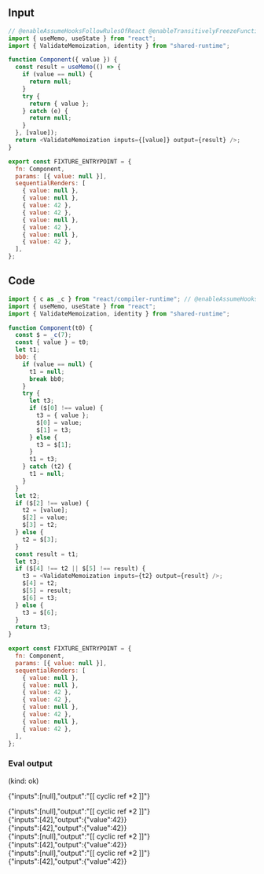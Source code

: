 
## Input

```javascript
// @enableAssumeHooksFollowRulesOfReact @enableTransitivelyFreezeFunctionExpressions
import { useMemo, useState } from "react";
import { ValidateMemoization, identity } from "shared-runtime";

function Component({ value }) {
  const result = useMemo(() => {
    if (value == null) {
      return null;
    }
    try {
      return { value };
    } catch (e) {
      return null;
    }
  }, [value]);
  return <ValidateMemoization inputs={[value]} output={result} />;
}

export const FIXTURE_ENTRYPOINT = {
  fn: Component,
  params: [{ value: null }],
  sequentialRenders: [
    { value: null },
    { value: null },
    { value: 42 },
    { value: 42 },
    { value: null },
    { value: 42 },
    { value: null },
    { value: 42 },
  ],
};

```

## Code

```javascript
import { c as _c } from "react/compiler-runtime"; // @enableAssumeHooksFollowRulesOfReact @enableTransitivelyFreezeFunctionExpressions
import { useMemo, useState } from "react";
import { ValidateMemoization, identity } from "shared-runtime";

function Component(t0) {
  const $ = _c(7);
  const { value } = t0;
  let t1;
  bb0: {
    if (value == null) {
      t1 = null;
      break bb0;
    }
    try {
      let t3;
      if ($[0] !== value) {
        t3 = { value };
        $[0] = value;
        $[1] = t3;
      } else {
        t3 = $[1];
      }
      t1 = t3;
    } catch (t2) {
      t1 = null;
    }
  }
  let t2;
  if ($[2] !== value) {
    t2 = [value];
    $[2] = value;
    $[3] = t2;
  } else {
    t2 = $[3];
  }
  const result = t1;
  let t3;
  if ($[4] !== t2 || $[5] !== result) {
    t3 = <ValidateMemoization inputs={t2} output={result} />;
    $[4] = t2;
    $[5] = result;
    $[6] = t3;
  } else {
    t3 = $[6];
  }
  return t3;
}

export const FIXTURE_ENTRYPOINT = {
  fn: Component,
  params: [{ value: null }],
  sequentialRenders: [
    { value: null },
    { value: null },
    { value: 42 },
    { value: 42 },
    { value: null },
    { value: 42 },
    { value: null },
    { value: 42 },
  ],
};

```
      
### Eval output
(kind: ok) <div>{"inputs":[null],"output":"[[ cyclic ref *2 ]]"}</div>
<div>{"inputs":[null],"output":"[[ cyclic ref *2 ]]"}</div>
<div>{"inputs":[42],"output":{"value":42}}</div>
<div>{"inputs":[42],"output":{"value":42}}</div>
<div>{"inputs":[null],"output":"[[ cyclic ref *2 ]]"}</div>
<div>{"inputs":[42],"output":{"value":42}}</div>
<div>{"inputs":[null],"output":"[[ cyclic ref *2 ]]"}</div>
<div>{"inputs":[42],"output":{"value":42}}</div>